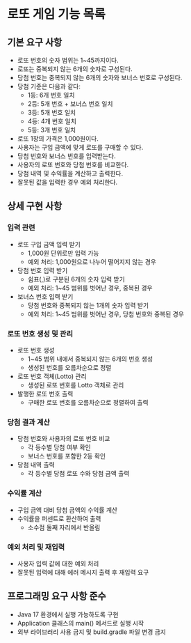 # 로또 게임 기능 목록

## 기본 요구 사항

- 로또 번호의 숫자 범위는 1~45까지이다.
- 로또는 중복되지 않는 6개의 숫자로 구성된다.
- 당첨 번호는 중복되지 않는 6개의 숫자와 보너스 번호로 구성된다.
- 당첨 기준은 다음과 같다:
    - 1등: 6개 번호 일치
    - 2등: 5개 번호 + 보너스 번호 일치
    - 3등: 5개 번호 일치
    - 4등: 4개 번호 일치
    - 5등: 3개 번호 일치
- 로또 1장의 가격은 1,000원이다.
- 사용자는 구입 금액에 맞게 로또를 구매할 수 있다.
- 당첨 번호와 보너스 번호를 입력받는다.
- 사용자의 로또 번호와 당첨 번호를 비교한다.
- 당첨 내역 및 수익률을 계산하고 출력한다.
- 잘못된 값을 입력한 경우 예외 처리한다.

## 상세 구현 사항

### 입력 관련

- 로또 구입 금액 입력 받기
    - 1,000원 단위로만 입력 가능
    - 예외 처리: 1,000원으로 나누어 떨어지지 않는 경우
- 당첨 번호 입력 받기
    - 쉼표(,)로 구분된 6개의 숫자 입력 받기
    - 예외 처리: 1~45 범위를 벗어난 경우, 중복된 경우
- 보너스 번호 입력 받기
    - 당첨 번호와 중복되지 않는 1개의 숫자 입력 받기
    - 예외 처리: 1~45 범위를 벗어난 경우, 당첨 번호와 중복된 경우

### 로또 번호 생성 및 관리

- 로또 번호 생성
    - 1~45 범위 내에서 중복되지 않는 6개의 번호 생성
    - 생성된 번호를 오름차순으로 정렬
- 로또 번호 객체(Lotto) 관리
    - 생성된 로또 번호를 Lotto 객체로 관리
- 발행한 로또 번호 출력
    - 구매한 로또 번호를 오름차순으로 정렬하여 출력

### 당첨 결과 계산

- 당첨 번호와 사용자의 로또 번호 비교
    - 각 등수별 당첨 여부 확인
    - 보너스 번호를 포함한 2등 확인
- 당첨 내역 출력
    - 각 등수별 당첨 로또 수와 당첨 금액 출력

### 수익률 계산

- 구입 금액 대비 당첨 금액의 수익률 계산
- 수익률을 퍼센트로 환산하여 출력
    - 소수점 둘째 자리에서 반올림

### 예외 처리 및 재입력

- 사용자 입력 값에 대한 예외 처리
- 잘못된 입력에 대해 에러 메시지 출력 후 재입력 요구

## 프로그래밍 요구 사항 준수

- Java 17 환경에서 실행 가능하도록 구현
- Application 클래스의 main() 메서드로 실행 시작
- 외부 라이브러리 사용 금지 및 build.gradle 파일 변경 금지
